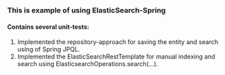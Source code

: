 ### This is example of using ElasticSearch-Spring

#### Contains several unit-tests:

1. Implemented the repository-approach for saving the entity and search using of Spring JPQL.
2. Implemented the ElasticSearchRestTemplate for manual indexing and search using ElasticsearchOperations.search(...).
